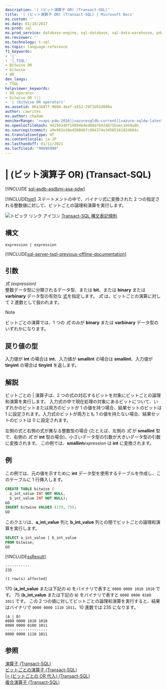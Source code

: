 ```yaml
---
description: '| (ビット演算子 OR) (Transact-SQL)'
title: '| (ビット演算子 OR) (Transact-SQL) | Microsoft Docs'
ms.custom: ''
ms.date: 01/10/2017
ms.prod: sql
ms.prod_service: database-engine, sql-database, sql-data-warehouse, pdw
ms.reviewer: ''
ms.technology: t-sql
ms.topic: language-reference
f1_keywords:
- '|'
- '|_TSQL'
- Bitwise OR
- bitwise
- OR
dev_langs:
- TSQL
helpviewer_keywords:
- OR operator
- bitwise OR (|)
- '| (bitwise OR operator)'
ms.assetid: 86a3b87f-9688-4eaf-a552-29f1b01d880a
author: cawrites
ms.author: chadam
monikerRange: '>=aps-pdw-2016||=azuresqldb-current||=azure-sqldw-latest||>=sql-server-2016||>=sql-server-linux-2017||=azuresqldb-mi-current'
ms.openlocfilehash: 9d25034bf1089464ed80a7b924875baec1bb9a8b
ms.sourcegitcommit: a9e982e30e458866fcd64374e3458516182d604c
ms.translationtype: HT
ms.contentlocale: ja-JP
ms.lasthandoff: 01/11/2021
ms.locfileid: "98095990"
---
```

# <a name="-bitwise-or-transact-sql"></a>| (ビット演算子 OR) (Transact-SQL)
[!INCLUDE [sql-asdb-asdbmi-asa-pdw](../../includes/applies-to-version/sql-asdb-asdbmi-asa-pdw.md)]

  [!INCLUDE[tsql](../../includes/tsql-md.md)] ステートメントの中で、バイナリ式に変換された 2 つの指定される整数値に対して、ビットごとの論理和演算を実行します。  
  
 ![トピック リンク アイコン](../../database-engine/configure-windows/media/topic-link.gif "トピック リンク アイコン") [Transact-SQL 構文表記規則](../../t-sql/language-elements/transact-sql-syntax-conventions-transact-sql.md)  
  
## <a name="syntax"></a>構文  
  
```syntaxsql   
expression | expression  
```  
  
[!INCLUDE[sql-server-tsql-previous-offline-documentation](../../includes/sql-server-tsql-previous-offline-documentation.md)]

## <a name="arguments"></a>引数
 *式 (expression)*  
 整数データ型に分類されるデータ型、または **bit**、または **binary** または **varbinary** データ型の有効な [式](../../t-sql/language-elements/expressions-transact-sql.md)を指定します。 *式* は、ビットごとの演算に対して 2 進数として扱われます。  
  
> [!NOTE]  
>  ビットごとの演算では、1 つの *式* のみが **binary** または **varbinary** データ型のいずれかになります。  
  
## <a name="result-types"></a>戻り値の型  
 入力値が **int** の場合は **int**、入力値が **smallint** の場合は **smallint**、入力値が **tinyint** の場合は **tinyint** を返します。  
  
## <a name="remarks"></a>解説  
 ビットごとの | 演算子は、2 つの式の対応するビットを対象にビットごとの論理和演算を実行します。 入力式の中で現在処理の対象にあるビットについて、いずれかのビットまたは両方のビットが 1 の値を持つ場合、結果セットのビットは 1 に設定されます。入力式のビットが両方とも 1 の値を持たない場合、結果セットのビットは 0 に設定されます。  
  
 左側の式と右側の式が異なる整数型の場合 (たとえば、左側の *式* が **smallint** 型で、右側の *式* が **int** 型の場合)、小さいデータ型の引数が大きいデータ型の引数に変換されます。 この例では、**smallint**_expression_ は **int** に変換されます。  
  
## <a name="examples"></a>例  
 この例では、元の値を示すために **int** データ型を使用するテーブルを作成し、このテーブルに 1 行挿入します。  
  
```sql  
CREATE TABLE bitwise (  
  a_int_value INT NOT NULL,  
  b_int_value INT NOT NULL);  
GO  
INSERT bitwise VALUES (170, 75);  
GO  
```  
  
 このクエリは、**a_int_value** 列と **b_int_value** 列との間でビットごとの論理和演算を実行します。  
  
```sql  
SELECT a_int_value | b_int_value  
FROM bitwise;  
GO  
```  
  
 [!INCLUDE[ssResult](../../includes/ssresult-md.md)]  
  
```  
-----------   
235           
  
(1 row(s) affected)  
```  
  
 170 (**a_int_value** または下記の `A`) をバイナリで表すと `0000 0000 1010 1010` です。 75 (**b_int_value** または下記の `B`) をバイナリで表すと `0000 0000 0100 1011` です。 この 2 つの値に対してビットごとの論理和演算を実行すると、結果はバイナリで `0000 0000 1110 1011`、10 進数では 235 になります。  
  
```  
(A | B)  
0000 0000 1010 1010  
0000 0000 0100 1011  
-------------------  
0000 0000 1110 1011  
```  
  
## <a name="see-also"></a>参照  
 [演算子 &#40;Transact-SQL&#41;](../../t-sql/language-elements/operators-transact-sql.md)   
 [ビットごとの演算子 &#40;Transact-SQL&#41;](../../t-sql/language-elements/bitwise-operators-transact-sql.md)   
 [&#124;= &#40;ビットごとの OR 代入&#41; &#40;Transact-SQL&#41;](../../t-sql/language-elements/bitwise-or-equals-transact-sql.md)   
 [複合演算子 &#40;Transact-SQL&#41;](../../t-sql/language-elements/compound-operators-transact-sql.md)  
  
  


